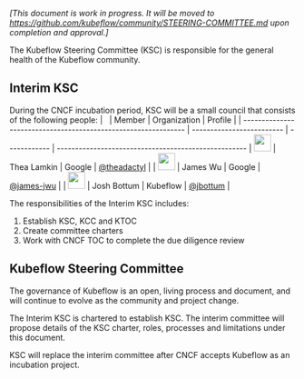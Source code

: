 *[This document is work in progress. It will be moved to https://github.com/kubeflow/community/STEERING-COMMITTEE.md upon completion and approval.]*

The Kubeflow Steering Committee (KSC) is responsible for the general health of the Kubeflow community.

## Interim KSC
During the CNCF incubation period, KSC will be a small council that consists of the following people:
| &nbsp;                                                         | Member                    | Organization | Profile                                              |
| -------------------------------------------------------------- | ------------------------- | ------------ | ---------------------------------------------------- 
| <img width="30px" src="https://github.com/theadactyl.png"> | Thea Lamkin          | Google       | [@theadactyl](https://github.com/theadactyl) |
| <img width="30px" src="https://github.com/james-jwu.png">     | James Wu            | Google  | [@james-jwu](https://github.com/james-jwu)         |
| <img width="30px" src="https://github.com/jbottum.png">          | Josh Bottum                | Kubeflow      | [@jbottum](https://github.com/jbottum)                   |

The responsibilities of the Interim KSC includes:
1. Establish KSC, KCC and KTOC
1. Create committee charters
1. Work with CNCF TOC to complete the due diligence review

## Kubeflow Steering Committee
The governance of Kubeflow is an open, living process and document, and will continue to evolve as the community and project change.

The Interim KSC is chartered to establish KSC. The interim committee will propose details of the KSC charter, roles, processes and limitations under this document.

KSC will replace the interim committee after CNCF accepts Kubeflow as an incubation project.
